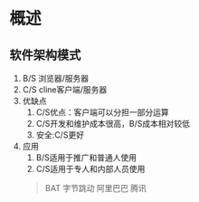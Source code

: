 # 概述
## 软件架构模式
1. B/S	浏览器/服务器
2. C/S	cline客户端/服务器
3. 优缺点
	1. C/S优点：客户端可以分担一部分运算
	2. C/S开发和维护成本很高，B/S成本相对较低
	3. 安全:C/S更好
4. 应用
	1. B/S适用于推广和普通人使用
	2. C/S适用于专人和内部人员使用
	> BAT 字节跳动 阿里巴巴 腾讯
## 